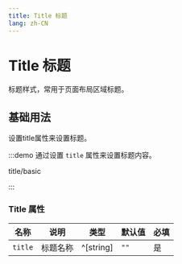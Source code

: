 ```yaml
---
title: Title 标题
lang: zh-CN
---
```


# Title 标题

标题样式，常用于页面布局区域标题。

## 基础用法

设置title属性来设置标题。

:::demo 通过设置 `title` 属性来设置标题内容。

title/basic

:::

### Title 属性

| 名称         | 说明             | 类型                          | 默认值     | 必填 |
| ---------- | -------------- | --------------------------- | ------- | -- |
| `title`   | 标题名称           | ^[string]                   | `""`     | 是  |

